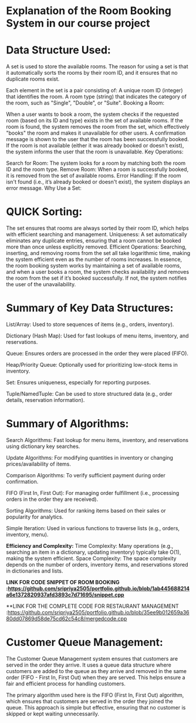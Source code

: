 
# **Explanation of the Room Booking System in our course project**

# Data Structure Used:

A set is used to store the available rooms. The reason for using a set is that it automatically sorts the rooms by their room ID, and it ensures that no duplicate rooms exist.

Each element in the set is a pair consisting of:
A unique room ID (integer) that identifies the room.
A room type (string) that indicates the category of the room, such as "Single", "Double", or "Suite".
Booking a Room:

When a user wants to book a room, the system checks if the requested room (based on its ID and type) exists in the set of available rooms.
If the room is found, the system removes the room from the set, which effectively "books" the room and makes it unavailable for other users.
A confirmation message is shown to the user that the room has been successfully booked.
If the room is not available (either it was already booked or doesn't exist), the system informs the user that the room is unavailable.
Key Operations:

Search for Room: The system looks for a room by matching both the room ID and the room type.
Remove Room: When a room is successfully booked, it is removed from the set of available rooms.
Error Handling: If the room isn't found (i.e., it’s already booked or doesn't exist), the system displays an error message.
Why Use a Set:

#  QUICK Sorting:

The set ensures that rooms are always sorted by their room ID, which helps with efficient searching and management.
Uniqueness: A set automatically eliminates any duplicate entries, ensuring that a room cannot be booked more than once unless explicitly removed.
Efficient Operations: Searching, inserting, and removing rooms from the set all take logarithmic time, making the system efficient even as the number of rooms increases.
In essence, the room booking system works by maintaining a set of available rooms, and when a user books a room, the system checks availability and removes the room from the set if it’s booked successfully. If not, the system notifies the user of the unavailability.

# Summary of Key Data Structures:

List/Array: Used to store sequences of items (e.g., orders, inventory).

Dictionary (Hash Map): Used for fast lookups of menu items, inventory, and reservations.

Queue: Ensures orders are processed in the order they were placed (FIFO).

Heap/Priority Queue: Optionally used for prioritizing low-stock items in inventory.

Set: Ensures uniqueness, especially for reporting purposes.

Tuple/NamedTuple: Can be used to store structured data (e.g., order details, reservation information).

# Summary of Algorithms:

Search Algorithms: Fast lookup for menu items, inventory, and reservations using dictionary key searches.

Update Algorithms: For modifying quantities in inventory or changing prices/availability of items.

Comparison Algorithms: To verify sufficient payment during order confirmation.

FIFO (First In, First Out): For managing order fulfillment (i.e., processing orders in the order they are received).

Sorting Algorithms: Used for ranking items based on their sales or popularity for analytics.

Simple Iteration: Used in various functions to traverse lists (e.g., orders, inventory, menu).

**Efficiency and Complexity:**
Time Complexity: Many operations (e.g., searching an item in a dictionary, updating inventory) typically take O(1), making the system efficient.
Space Complexity: The space complexity depends on the number of orders, inventory items, and reservations stored in dictionaries and lists.


**LINK FOR CODE SNIPPET OF ROOM BOOKING :https://github.com/sripriya2505/portfolio.github.io/blob/1ab445688214a6e1372820937afd3893c7d71695/snippet.cpp**

**LINK FOR THE COMPLETE CODE FOR RESTAURANT MANAGEMENT :https://github.com/sripriya2505/portfolio.github.io/blob/35ee9b012659a3680dd07869d58de75cd62c54c8/mergedcode.cpp


# **Customer Queue Management:**
The Customer Queue Management system ensures that customers are served in the order they arrive. It uses a queue data structure where customers are added to the queue as they arrive and removed in the same order (FIFO - First In, First Out) when they are served. This helps ensure a fair and efficient process for handling customers.

The primary algorithm used here is the FIFO (First In, First Out) algorithm, which ensures that customers are served in the order they joined the queue. This approach is simple but effective, ensuring that no customer is skipped or kept waiting unnecessarily.







